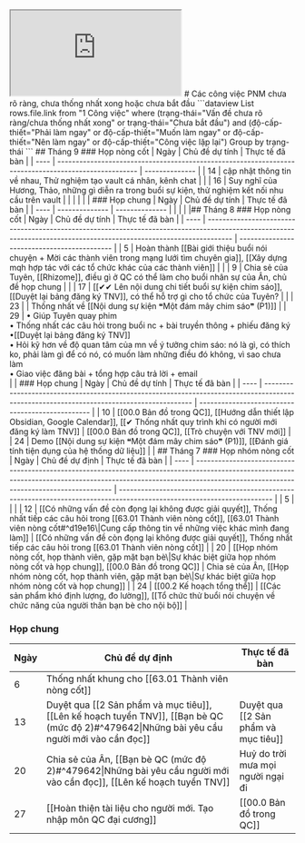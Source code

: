 <iframe src="https://calendar.google.com/calendar/u/2/r/week/2022/10/22" ></iframe>
# Các công việc PNM chưa rõ ràng, chưa thống nhất xong hoặc chưa bắt đầu
```dataview
List rows.file.link 
from "1 Công việc"
where (trạng-thái="Vấn đề chưa rõ ràng/chưa thống nhất xong" or trạng-thái="Chưa bắt đầu") and (độ-cấp-thiết="Phải làm ngay" or độ-cấp-thiết="Muốn làm ngay" or độ-cấp-thiết="Nên làm ngay" or độ-cấp-thiết="Công việc lặp lại") 
Group by trạng-thái
```
## Tháng 9
### Họp nòng cốt
| Ngày | Chủ đề dự tính                                                                                       | Thực tế đã bàn |
| ---- | ---------------------------------------------------------------------------------------------------- | -------------- |
| 14   | cập nhật thông tin về nhau, Thử nghiệm tạo vault cá nhân, kênh chat                                  |                |
| 16   | Suy nghĩ của Hương, Thảo, những gì diễn ra trong buổi sự kiện, thử nghiệm kết nối nhu cầu trên vault |                |
|      |                                                                                                      |                |
### Họp chung
| Ngày | Chủ đề dự tính | Thực tế đã bàn |
| ---- | -------------- | -------------- |
|      |                |                |## Tháng 8
### Họp nòng cốt
| Ngày | Chủ đề dự tính                                                                                                                                                      | Thực tế đã bàn                              |
| ---- | ------------------------------------------------------------------------------------------------------------------------------------------------------------------- | ------------------------------------------- |
| 5    | Hoàn thành [[Bài giới thiệu buổi nói chuyện + Mời các thành viên trong mạng lưới tìm chuyên gia]], [[Xây dựng mqh hợp tác với các tổ chức khác của các thành viên]] |                                             |
| 9    | Chia sẻ của Tuyên, [[Rhizome]], điều gì ở QC có thể làm cho buổi nhân sự của Ân, chủ đề họp chung                                                                   |                                             |
| 17   | [[✔✔ Lên nội dung chi tiết buổi sự kiện chim sáo]], [[Duyệt lại bảng đăng ký TNV]], có thể hỗ trợ gì cho tổ chức của Tuyên?                                               |                                             |
| 23   |                                                                                                                                                                     | Thống nhất về [[Nội dung sự kiện ❝Một đám mây chim sáo❞ (P1)]] |
| 29   | • Giúp Tuyên quay phim<br>• Thống nhất các câu hỏi trong buổi nc + bài truyền thông + phiếu đăng ký<br>•[[Duyệt lại bảng đăng ký TNV]]<br>• Hỏi kỹ hơn về độ quan tâm của mn về ý tưởng chim sáo: nó là gì, có thích ko, phải làm gì để có nó, có muốn làm những điều đó không, vì sao chưa làm<br>• Giao việc đăng bài + tổng hợp câu trả lời + email<br>     |                                             |
### Họp chung
| Ngày | Chủ đề dự tính                                                                                                                           | Thực tế đã bàn                                   |
| ---- | ---------------------------------------------------------------------------------------------------------------------------------------- | ------------------------------------------------ |
| 10   | [[00.0 Bản đồ trong QC]], [[Hướng dẫn thiết lập Obsidian, Google Calendar]], [[✔ Thống nhất quy trình khi có người mới đăng ký làm TNV]] | [[00.0 Bản đồ trong QC]], [[Trò chuyện với TNV mới]] |
| 24   | Demo [[Nội dung sự kiện ❝Một đám mây chim sáo❞ (P1)]],  [[Đánh giá tính tiện dụng của hệ thống dữ liệu]]                                                                                                                                          |                                                  |
## Tháng 7
### Họp nhóm nòng cốt
| Ngày | Chủ đề dự định                                                                                                                                                                                                      | Thực tế đã bàn                                                                                                           |
| ---- | ------------------------------------------------------------------------------------------------------------------------------------------------------------------------------------------------------------------- | ------------------------------------------------------------------------------------------------------------------------ |
| 5    |                                                                                                                                                                                                                     |                                                                                                                          |
| 12   | [[Có những vấn đề còn đọng lại không được giải quyết]], Thống nhất tiếp các câu hỏi trong [[63.01 Thành viên nòng cốt]], [[63.01 Thành viên nòng cốt#^d19e16\|Cung cấp thông tin về những việc khác mình đang làm]] | [[Có những vấn đề còn đọng lại không được giải quyết]], Thống nhất tiếp các câu hỏi trong [[63.01 Thành viên nòng cốt]]  |
| 20   | [[Họp nhóm nòng cốt, họp thành viên, gặp mặt bạn bè\|Sự khác biệt giữa họp nhóm nòng cốt và họp chung]], [[00.0 Bản đồ trong QC]]                                                                                  | Chia sẻ của Ân, [[Họp nhóm nòng cốt, họp thành viên, gặp mặt bạn bè\|Sự khác biệt giữa họp nhóm nòng cốt và họp chung]]  |
| 24   | [[00.2 Kế hoạch tổng thể]]                                                                                                                                                                                          | [[Các sản phẩm khó định lượng, đo lường]], [[Tổ chức thử buổi nói chuyện về chức năng của người thân bạn bè cho nội bộ]] |


### Họp chung
| Ngày | Chủ đề dự định                                                                                                                                      | Thực tế đã bàn                     |
| ---- | --------------------------------------------------------------------------------------------------------------------------------------------------- | ---------------------------------- |
| 6    | Thống nhất khung cho [[63.01 Thành viên nòng cốt]]                                                                                                  |                                    |
| 13   | Duyệt qua [[2 Sản phẩm và mục tiêu]], [[Lên kế hoạch tuyển TNV]],  [[Bạn bè QC (mức độ 2)#^479642\|Những bài yêu cầu người mới vào cần đọc]] | Duyệt qua [[2 Sản phẩm và mục tiêu]] |
| 20   | Chia sẻ của Ân, [[Bạn bè QC (mức độ 2)#^479642\|Những bài yêu cầu người mới vào cần đọc]], [[Lên kế hoạch tuyển TNV]]                      | Huỷ do trời mưa mọi người ngại đi  |
| 27   | [[Hoàn thiện tài liệu cho người mới. Tạo nhập môn QC đại cương]]                                                                                                                       | [[00.0 Bản đồ trong QC]]          |

